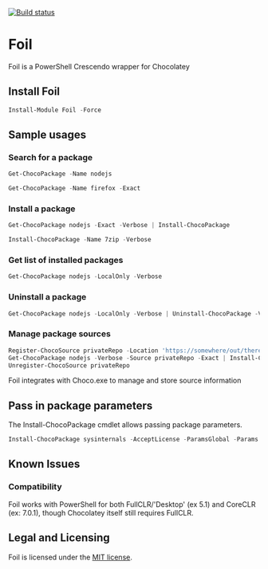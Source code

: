 [![Build status](https://ci.appveyor.com/api/projects/status/ll3atsdt1rt6ppxc/branch/deploy?svg=true)](https://ci.appveyor.com/project/ethanbergstrom/Foil/branch/deploy)

# Foil
Foil is a PowerShell Crescendo wrapper for Chocolatey

## Install Foil
```PowerShell
Install-Module Foil -Force
```

## Sample usages
### Search for a package
```PowerShell
Get-ChocoPackage -Name nodejs

Get-ChocoPackage -Name firefox -Exact
```

### Install a package
```PowerShell
Get-ChocoPackage nodejs -Exact -Verbose | Install-ChocoPackage

Install-ChocoPackage -Name 7zip -Verbose
```
### Get list of installed packages
```PowerShell
Get-ChocoPackage nodejs -LocalOnly -Verbose
```
### Uninstall a package
```PowerShell
Get-ChocoPackage nodejs -LocalOnly -Verbose | Uninstall-ChocoPackage -Verbose
```

### Manage package sources
```PowerShell
Register-ChocoSource privateRepo -Location 'https://somewhere/out/there/api/v2/'
Get-ChocoPackage nodejs -Verbose -Source privateRepo -Exact | Install-ChocoPackage
Unregister-ChocoSource privateRepo
```

Foil integrates with Choco.exe to manage and store source information

## Pass in package parameters
The Install-ChocoPackage cmdlet allows passing package parameters.

```powershell
Install-ChocoPackage sysinternals -AcceptLicense -ParamsGlobal -Params '/InstallDir=c:\windows\temp\sysinternals /QuickLaunchShortcut=false' -Verbose
```

## Known Issues
### Compatibility
Foil works with PowerShell for both FullCLR/'Desktop' (ex 5.1) and CoreCLR (ex: 7.0.1), though Chocolatey itself still requires FullCLR.

## Legal and Licensing
Foil is licensed under the [MIT license](./LICENSE.txt).
